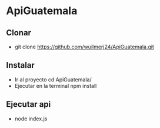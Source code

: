 # ApiGuatemala
## Clonar
- git clone https://github.com/wuilmerj24/ApiGuatemala.git
## Instalar
- Ir al proyecto cd ApiGuatemala/
- Ejecutar en la terminal npm install
## Ejecutar api
- node index.js
